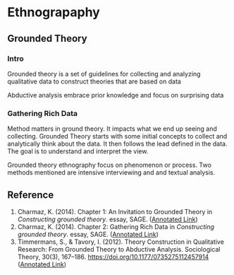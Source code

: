 # Ethnograpaphy

## Grounded Theory

### Intro&#x20;

Grounded theory is a set of guidelines for collecting and analyzing qualitative data to construct theories that are based on data&#x20;

Abductive analysis embrace prior knowledge and focus on surprising data

### Gathering Rich Data&#x20;

Method matters in ground theory. It impacts what we end up seeing and collecting. Grounded Theory starts with some initial concepts to collect and analytically think about the data. It then follows the lead defined in the data. The goal is to understand and interpret the view.&#x20;

Grounded theory ethnography focus on phenomenon or process. Two methods mentioned are intensive interviewing and and textual analysis.&#x20;



## Reference&#x20;

1. Charmaz, K. (2014). Chapter 1: An Invitation to Grounded Theory in _Constructing grounded theory_. essay, SAGE. ([Annotated Link](https://drive.google.com/file/d/1B8pi8SqjpmwU5SlRa-xm5wqonw4plM\_w/view?usp=share\_link))
2. Charmaz, K. (2014). Chapter 2: Gathering Rich Data in _Constructing grounded theory_. essay, SAGE. ([Annotated Link](https://drive.google.com/file/d/1C-H5MPrUrZ6WUc5DHF4JN2YpZkpBxtTT/view?usp=share\_link))
3. Timmermans, S., & Tavory, I. (2012). Theory Construction in Qualitative Research: From Grounded Theory to Abductive Analysis. Sociological Theory, 30(3), 167–186. https://doi.org/10.1177/0735275112457914 ([Annotated Link](https://drive.google.com/file/d/1-9WvbJBPqdGJBVM0yhCT4XS9zhd3ujmC/view?usp=share\_link))
